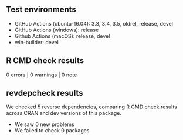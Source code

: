 ## Test environments

* GitHub Actions (ubuntu-16.04): 3.3, 3.4, 3.5, oldrel, release, devel
* GitHub Actions (windows): release
* Github Actions (macOS): release, devel
* win-builder: devel

## R CMD check results

0 errors | 0 warnings | 0 note

## revdepcheck results

We checked 5 reverse dependencies, comparing R CMD check results across CRAN and dev versions of this package.

 * We saw 0 new problems
 * We failed to check 0 packages
